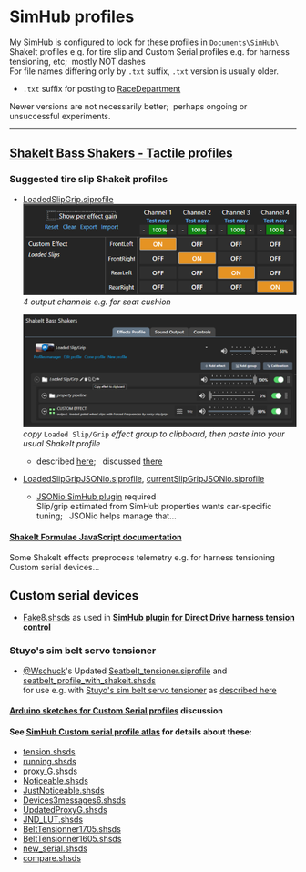 # SimHub profiles
 My SimHub is configured to look for these profiles in `Documents\SimHub\`  
 ShakeIt profiles e.g. for tire slip and Custom Serial profiles e.g. for harness tensioning, etc;&nbsp; mostly NOT dashes  
 For file names differing only by `.txt` suffix, `.txt` version is usually older.
 - `.txt` suffix for posting to [RaceDepartment](https://www.overtake.gg/threads/simhub-shakeit-bass-shakers-custom-4-corner-tire-slip.198455/)  

 Newer versions are not necessarily better;&nbsp; perhaps ongoing or unsuccessful experiments.  

---

## [ShakeIt Bass Shakers - Tactile profiles](https://blekenbleu.github.io/pedals/shakeit.htm)
### Suggested tire slip Shakeit profiles
- [LoadedSlipGrip.siprofile](https://github.com/blekenbleu/SimHub-Profiles/blob/main/LoadedSlipGrip.siprofile)  
	![](images/Slip4output.png)  
	*4 output channels e.g. for seat cushion*  

	![](images/SlipGripGroup.png)  
	*copy* `Loaded Slip/Grip` *effect group to clipboard, then paste into your usual ShakeIt profile*
	- described [here](https://blekenbleu.github.io/pedals/shakeit.htm#S/G); &nbsp; discussed [there](https://www.overtake.gg/threads/simhub-shakeit-bass-shakers-custom-4-corner-tire-slip.198455/page-8)  
- [LoadedSlipGripJSONio.siprofile](https://github.com/blekenbleu/SimHub-Profiles/blob/main/LoadedSlipGripJSONio.siprofile),
	 [currentSlipGripJSONio.siprofile](https://github.com/blekenbleu/SimHub-Profiles/blob/main/currentSlipGripJSONio.siprofile)  
	- [JSONio SimHub plugin](https://github.com/blekenbleu/JSONio) required  
		Slip/grip estimated from SimHub properties wants car-specific tuning; &nbsp;  JSONio helps manage that...

#### [ShakeIt Formulae JavaScript documentation](https://blekenbleu.github.io/pedals/ShakeIt/)  
Some ShakeIt effects preprocess telemetry e.g. for harness tensioning Custom serial devices... 

## Custom serial devices
- [Fake8.shsds](Fake8.shsds) as used in [**SimHub plugin for Direct Drive harness tension control**](https://github.com/blekenbleu/Direct-Drive-harness-tension-tester)
### Stuyo's sim belt servo tensioner  
- [@Wschuck](https://discord.com/channels/299259397060689920/1075603500609839246/1077844957274062888)'s Updated [Seatbelt_tensioner.siprofile](Seatbelt_tensioner.siprofile)
   and [seatbelt_profile_with_shakeit.shsds](seatbelt_profile_with_shakeit.shsds)  
  for use e.g. with [Stuyo's sim belt servo tensioner](https://github.com/blekenbleu/Arduino-Blue-Pill/tree/main/Blue_ASCII_Servo)
  as [described here](https://blekenbleu.github.io/Arduino/Blue_ASCII_Servo/)
#### [Arduino sketches for Custom Serial profiles](https://blekenbleu.github.io/Arduino/SimHubCustomSerial) discussion
#### See [SimHub Custom serial profile atlas](https://blekenbleu.github.io/Arduino/shsds.htm) for details about these:  
   - [tension.shsds](tension.shsds.txt)
   - [running.shsds](running.shsds)
   - [proxy_G.shsds](proxy_G.shsds.txt)
   - [Noticeable.shsds](Noticeable.shsds.txt)
   - [JustNoticeable.shsds](JustNoticeable.shsds)
   - [Devices3messages6.shsds](Devices3messages6.shsds)
   - [UpdatedProxyG.shsds](UpdatedProxyG.shsds)
   - [JND_LUT.shsds](JND_LUT.shsds)
   - [BeltTensionner1705.shsds ](BeltTensionner1705.shsds )
   - [BeltTensionner1605.shsds](BeltTensionner1605.shsds)
   - [new_serial.shsds](new_serial.shsds)
   - [compare.shsds](compare.shsds)
